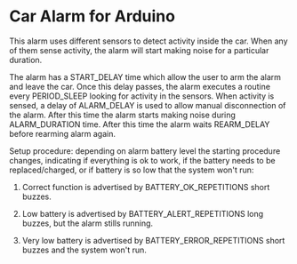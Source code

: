 # Car Alarm for Arduino

This alarm uses different sensors to detect activity inside the car. When any of
them sense activity, the alarm will start making noise for a particular
duration.
  
The alarm has a START_DELAY time which allow the user to arm the alarm and leave
the car. Once this delay passes, the alarm executes a routine every PERIOD_SLEEP
looking for activity in the sensors. When activity is sensed, a delay of
ALARM_DELAY is used to allow manual disconnection of the alarm. After this time
the alarm starts making noise during ALARM_DURATION time. After this time the
alarm waits REARM_DELAY before rearming alarm again.

  
Setup procedure: depending on alarm battery level the starting procedure
changes, indicating if everything is ok to work, if the battery needs to be
replaced/charged, or if battery is so low that the system won't run:
  
  1. Correct function is advertised by BATTERY_OK_REPETITIONS short buzzes.
  
  2. Low battery is advertised by BATTERY_ALERT_REPETITIONS long buzzes, but the
     alarm stills running.

  3. Very low battery is advertised by BATTERY_ERROR_REPETITIONS short buzzes
     and the system won't run.
